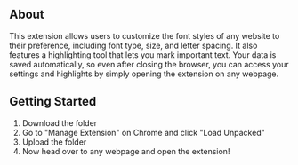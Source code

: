 ## About

This extension allows users to customize the font styles of any website to their preference, including font type, size, and letter spacing. It also features a highlighting tool that lets you mark important text. Your data is saved automatically, so even after closing the browser, you can access your settings and highlights by simply opening the extension on any webpage.

## Getting Started

1. Download the folder
2. Go to "Manage Extension" on Chrome and click "Load Unpacked"
3. Upload the folder
4. Now head over to any webpage and open the extension!
